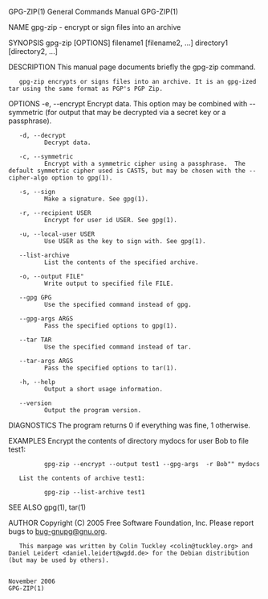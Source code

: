GPG-ZIP(1)                                                                       General Commands Manual                                                                       GPG-ZIP(1)

NAME
       gpg-zip - encrypt or sign files into an archive

SYNOPSIS
       gpg-zip [OPTIONS] filename1 [filename2, ...]  directory1 [directory2, ...]

DESCRIPTION
       This manual page documents briefly the gpg-zip command.

       gpg-zip encrypts or signs files into an archive. It is an gpg-ized tar using the same format as PGP's PGP Zip.

OPTIONS
       -e, --encrypt
              Encrypt data. This option may be combined with --symmetric (for output that may be decrypted via a secret key or a passphrase).

       -d, --decrypt
              Decrypt data.

       -c, --symmetric
              Encrypt with a symmetric cipher using a passphrase.  The default symmetric cipher used is CAST5, but may be chosen with the --cipher-algo option to gpg(1).

       -s, --sign
              Make a signature. See gpg(1).

       -r, --recipient USER
              Encrypt for user id USER. See gpg(1).

       -u, --local-user USER
              Use USER as the key to sign with. See gpg(1).

       --list-archive
              List the contents of the specified archive.

       -o, --output FILE"
              Write output to specified file FILE.

       --gpg GPG
              Use the specified command instead of gpg.

       --gpg-args ARGS
              Pass the specified options to gpg(1).

       --tar TAR
              Use the specified command instead of tar.

       --tar-args ARGS
              Pass the specified options to tar(1).

       -h, --help
              Output a short usage information.

       --version
              Output the program version.

DIAGNOSTICS
       The program returns 0 if everything was fine, 1 otherwise.

EXAMPLES
       Encrypt the contents of directory mydocs for user Bob to file test1:

              gpg-zip --encrypt --output test1 --gpg-args  -r Bob"" mydocs

       List the contents of archive test1:

              gpg-zip --list-archive test1

SEE ALSO
       gpg(1), tar(1)

AUTHOR
       Copyright (C) 2005 Free Software Foundation, Inc. Please report bugs to <bug-gnupg@gnu.org>.

       This manpage was written by Colin Tuckley <colin@tuckley.org> and Daniel Leidert <daniel.leidert@wgdd.de> for the Debian distribution (but may be used by others).

                                                                                      November 2006                                                                            GPG-ZIP(1)
